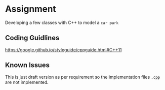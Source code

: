 # Assignment
Developing a few classes with C++ to model a `car park`

## Coding Guidlines
<https://google.github.io/styleguide/cppguide.html#C++11>

## Known Issues
This is just draft version as per requirement so the implementation files `.cpp` are not implemented.
